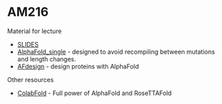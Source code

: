 # AM216
Material for lecture
- [SLIDES](https://docs.google.com/presentation/d/14FKLr9uFbD55PXCM9vXcYEMVHrJM8pvCP7IHWF8GZNc/edit?usp=sharing)
- [AlphaFold_single](https://colab.research.google.com/github/sokrypton/af_backprop/blob/main/examples/AlphaFold_single.ipynb) - designed to avoid recompiling between mutations and length changes.
- [AFdesign](https://github.com/sokrypton/ColabDesign/tree/beta/af) - design proteins with AlphaFold

Other resources
- [ColabFold](https://github.com/sokrypton/ColabFold/) - Full power of AlphaFold and RoseTTAFold
